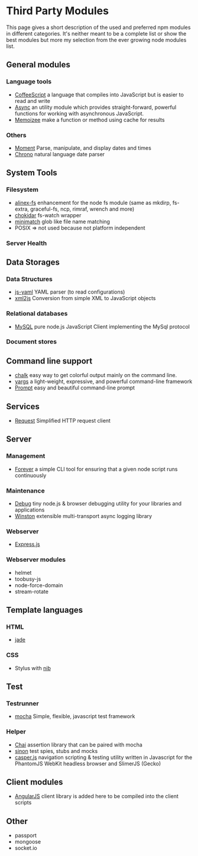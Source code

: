 Third Party Modules
=================================================

This page gives a short description of the used and preferred npm modules in
different categories.
It's neither meant to be a complete list or show the best modules but more my
selection from the ever growing node modules list.


General modules
-------------------------------------------------

### Language tools

- [CoffeeScript](http://coffeescript.org/)
  a language that compiles into JavaScript but is easier to read and write
- [Async](https://github.com/caolan/async/)
  an utility module which provides straight-forward, powerful functions for
  working with asynchronous JavaScript.
- [Memoizee](https://github.com/medikoo/memoize)
  make a function or method using cache for results


### Others

- [Moment](http://momentjs.com/docs/)
  Parse, manipulate, and display dates and times
- [Chrono](https://github.com/wanasit/chrono)
  natural language date parser


System Tools
-------------------------------------------------

### Filesystem

- [alinex-fs](https://alinex.github.io/node-fs/)
  enhancement for the node fs module
  (same as mkdirp, fs-extra, graceful-fs, ncp, rimraf, wrench and more)
- [chokidar](https://github.com/paulmillr/chokidar)
  fs-watch wrapper
- [minimatch](https://github.com/isaacs/minimatch)
  glob like file name matching
- POSIX
  => not used because not platform independent


### Server Health


Data Storages
-------------------------------------------------

### Data Structures

- [js-yaml](https://github.com/nodeca/js-yaml)
  YAML parser (to read configurations)
- [xml2js](https://github.com/Leonidas-from-XIV/node-xml2js)
  Conversion from simple XML to JavaScript objects

### Relational databases

- [MySQL](https://github.com/felixge/node-mysql/)
  pure node.js JavaScript Client implementing the MySql protocol

### Document stores


Command line support
-------------------------------------------------

- [chalk](https://github.com/sindresorhus/chalk)
  easy way to get colorful output mainly on the command line.
- [yargs](https://github.com/chevex/yargs)
  a light-weight, expressive, and powerful command-line framework
- [Prompt](https://github.com/flatiron/prompt/)
  easy and beautiful command-line prompt

Services
-------------------------------------------------

- [Request](https://github.com/mikeal/request/)
  Simplified HTTP request client


Server
-------------------------------------------------

### Management

- [Forever](https://github.com/nodejitsu/forever/)
  a simple CLI tool for ensuring that a given node script runs continuously

### Maintenance

- [Debug](https://github.com/visionmedia/debug/)
  tiny node.js & browser debugging utility for your libraries and applications
- [Winston](https://github.com/flatiron/winston/)
  extensible multi-transport async logging library

### Webserver

- [Express.js](http://expressjs.com)

### Webserver modules

- helmet
- toobusy-js
- node-force-domain
- stream-rotate


Template languages
-------------------------------------------------

### HTML

- [jade](http://jade-lang.com/)

### CSS

- Stylus
  with [nib](http://visionmedia.github.io/nib/)


Test
-------------------------------------------------

### Testrunner

- [mocha](https://visionmedia.github.io/mocha/)
  Simple, flexible, javascript test framework

### Helper

- [Chai](http://chaijs.com/)
  assertion library that can be paired with mocha
- [sinon](http://sinonjs.org/)
  test spies, stubs and mocks
- [casper.js](http://casperjs.org/)
  navigation scripting & testing utility written in Javascript for the PhantomJS
  WebKit headless browser and SlimerJS (Gecko)


Client modules
-------------------------------------------------


- [AngularJS](https://docs.angularjs.org/)
  client library is added here to be compiled into the client scripts


Other
-------------------------------------------------
- passport
- mongoose
- socket.io
